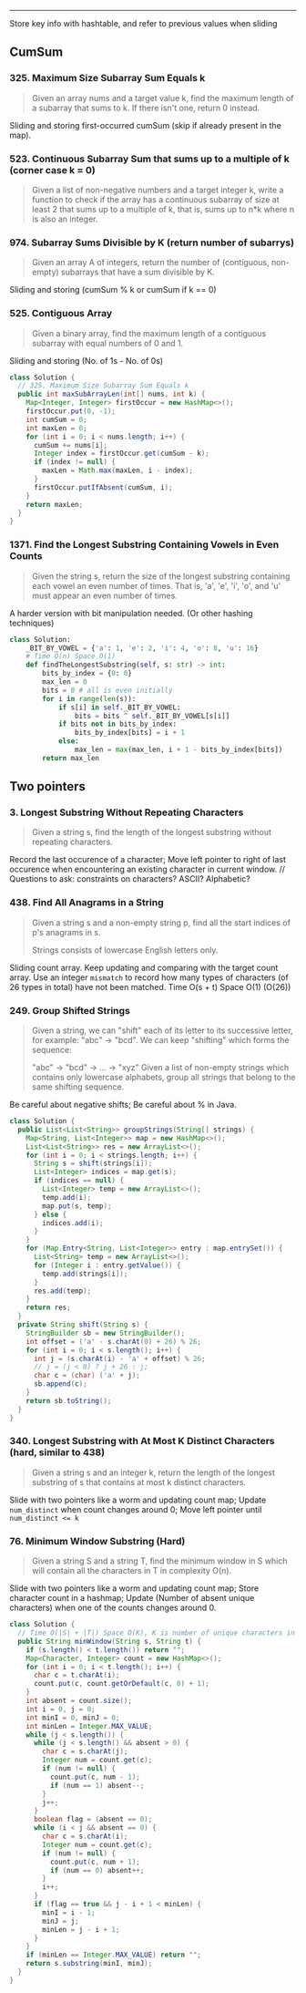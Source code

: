 ------

Store key info with hashtable, and refer to previous values when sliding

## CumSum

### 325. Maximum Size Subarray Sum Equals k
> Given an array nums and a target value k, find the maximum length of a subarray that sums to k. If there isn't one, return 0 instead.

Sliding and storing first-occurred cumSum (skip if already present in the map).

### 523. Continuous Subarray Sum that sums up to a multiple of k (corner case k = 0) <!-- {docsify-ignore} -->
> Given a list of non-negative numbers and a target integer k, write a function to check if the array has a continuous subarray of size at least 2 that sums up to a multiple of k, that is, sums up to n*k where n is also an integer.
### 974. Subarray Sums Divisible by K (return number of subarrys) <!-- {docsify-ignore} -->
> Given an array A of integers, return the number of (contiguous, non-empty) subarrays that have a sum divisible by K.

Sliding and storing (cumSum % k or cumSum if k == 0)

### 525. Contiguous Array <!-- {docsify-ignore} -->
> Given a binary array, find the maximum length of a contiguous subarray with equal numbers of 0 and 1.

Sliding and storing (No. of 1s - No. of 0s)


```java
class Solution {
  // 325. Maximum Size Subarray Sum Equals k
  public int maxSubArrayLen(int[] nums, int k) {
    Map<Integer, Integer> firstOccur = new HashMap<>();
    firstOccur.put(0, -1);
    int cumSum = 0;
    int maxLen = 0;
    for (int i = 0; i < nums.length; i++) {
      cumSum += nums[i];
      Integer index = firstOccur.get(cumSum - k);
      if (index != null) {
        maxLen = Math.max(maxLen, i - index);
      }
      firstOccur.putIfAbsent(cumSum, i);
    }
    return maxLen;
  }
}
```

### 1371. Find the Longest Substring Containing Vowels in Even Counts
> Given the string s, return the size of the longest substring containing each vowel an even number of times. That is, 'a', 'e', 'i', 'o', and 'u' must appear an even number of times.

A harder version with bit manipulation needed. (Or other hashing techniques)

```python
class Solution:
    _BIT_BY_VOWEL = {'a': 1, 'e': 2, 'i': 4, 'o': 8, 'u': 16}
    # Time O(n) Space O(1)
    def findTheLongestSubstring(self, s: str) -> int:
        bits_by_index = {0: 0}
        max_len = 0
        bits = 0 # all is even initially
        for i in range(len(s)):
            if s[i] in self._BIT_BY_VOWEL:
                bits = bits ^ self._BIT_BY_VOWEL[s[i]]
            if bits not in bits_by_index:
                bits_by_index[bits] = i + 1
            else:
                max_len = max(max_len, i + 1 - bits_by_index[bits])
        return max_len
```

## Two pointers

### 3. Longest Substring Without Repeating Characters
> Given a string s, find the length of the longest substring without repeating characters.

Record the last occurence of a character; Move left pointer to right of last occurence when encountering an existing character in current window.
// Questions to ask: constraints on characters? ASCII? Alphabetic?

### 438. Find All Anagrams in a String
> Given a string s and a non-empty string p, find all the start indices of p's anagrams in s.
> 
> Strings consists of lowercase English letters only.

Sliding count array. Keep updating and comparing with the target count array.
Use an integer ```mismatch``` to record how many types of characters (of 26 types in total) have not been matched. Time O(s + t) Space O(1) (O(26))

### 249. Group Shifted Strings
> Given a string, we can "shift" each of its letter to its successive letter, for example: "abc" -> "bcd". We can keep "shifting" which forms the sequence:
> 
> "abc" -> "bcd" -> ... -> "xyz"
> Given a list of non-empty strings which contains only lowercase alphabets, group all strings that belong to the same shifting sequence.

Be careful about negative shifts; Be careful about % in Java.

```java
class Solution {
  public List<List<String>> groupStrings(String[] strings) {
    Map<String, List<Integer>> map = new HashMap<>();
    List<List<String>> res = new ArrayList<>();
    for (int i = 0; i < strings.length; i++) {
      String s = shift(strings[i]);
      List<Integer> indices = map.get(s);
      if (indices == null) {
        List<Integer> temp = new ArrayList<>();
        temp.add(i);
        map.put(s, temp);
      } else {
        indices.add(i);
      }
    }
    for (Map.Entry<String, List<Integer>> entry : map.entrySet()) {
      List<String> temp = new ArrayList<>();
      for (Integer i : entry.getValue()) {
        temp.add(strings[i]);
      }
      res.add(temp);
    }
    return res;
  }
  private String shift(String s) {
    StringBuilder sb = new StringBuilder();
    int offset = ('a' - s.charAt(0) + 26) % 26;
    for (int i = 0; i < s.length(); i++) {
      int j = (s.charAt(i) - 'a' + offset) % 26;
      // j = (j < 0) ? j + 26 : j;
      char c = (char) ('a' + j);
      sb.append(c);
    }
    return sb.toString();
  }
}
```

### 340. Longest Substring with At Most K Distinct Characters (hard, similar to 438)
> Given a string s and an integer k, return the length of the longest substring of s that contains at most k distinct characters.

Slide with two pointers like a worm and updating count map; Update ```num_distinct``` when count changes around 0; Move left pointer until ```num_distinct <= k```

### 76. Minimum Window Substring (Hard)
> Given a string S and a string T, find the minimum window in S which will contain all the characters in T in complexity O(n).

Slide with two pointers like a worm and updating count map; Store character count in a hashmap; Update (Number of absent unique characters) when one of the counts changes around 0.

```java
class Solution {
  // Time O(|S| + |T|) Space O(K), K is number of unique characters in t
  public String minWindow(String s, String t) {
    if (s.length() < t.length()) return "";
    Map<Character, Integer> count = new HashMap<>();
    for (int i = 0; i < t.length(); i++) {
      char c = t.charAt(i);
      count.put(c, count.getOrDefault(c, 0) + 1);
    }
    int absent = count.size();
    int i = 0, j = 0;
    int minI = 0, minJ = 0;
    int minLen = Integer.MAX_VALUE;
    while (j < s.length()) {
      while (j < s.length() && absent > 0) {
        char c = s.charAt(j);
        Integer num = count.get(c);
        if (num != null) {
          count.put(c, num - 1);
          if (num == 1) absent--;
        }
        j++;
      }
      boolean flag = (absent == 0);
      while (i < j && absent == 0) {
        char c = s.charAt(i);
        Integer num = count.get(c);
        if (num != null) {
          count.put(c, num + 1);
          if (num == 0) absent++;
        }
        i++;
      }
      if (flag == true && j - i + 1 < minLen) {
        minI = i - 1;
        minJ = j;
        minLen = j - i + 1;
      }
    }
    if (minLen == Integer.MAX_VALUE) return "";
    return s.substring(minI, minJ);
  }
}
```
